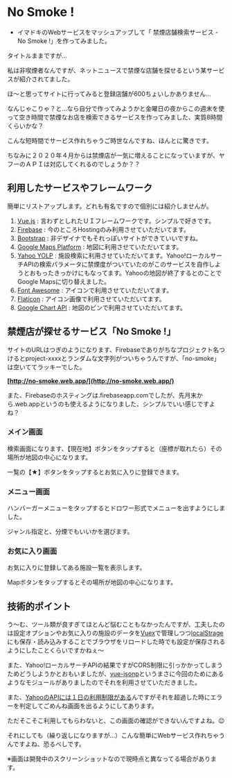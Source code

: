 # No Smoke !

- イマドキのWebサービスをマッシュアップして「 禁煙店舗検索サービス - No Smoke !」を作ってみました。

タイトルままですが...

私は非喫煙者なんですが、ネットニュースで禁煙な店舗を探せるという某サービスが紹介されてました。

ほ〜と思ってサイトに行ってみると登録店舗が600ちょいしかありません...

なんじゃこりゃ？と...なら自分で作ってみようかと金曜日の夜からこの週末を使って空き時間で禁煙なお店を検索できるサービスを作ってみました、実質8時間くらいかな？

こんな短時間でサービス作れちゃうご時世なんですね、ほんとに驚きです。

ちなみに２０２０年４月からは禁煙店が一気に増えることになっていますが、ヤフーのＡＰＩは対応してくれるのでしょうか？？

## 利用したサービスやフレームワーク

簡単にリストアップします。どれも有名ですので個別には紹介しませんが。

1. [Vue.js](https://jp.vuejs.org/) : 言わずとしれたＵＩフレームワークです。シンプルで好きです。
2. [Firebase](https://firebase.google.com/?hl=ja) : 今のところHostingのみ利用させていただいてます。
3. [Bootstrap](https://getbootstrap.com/) : 非デザイナでもそれっぽいサイトができていいですね。
4. [Google Maps Platform](https://cloud.google.com/maps-platform?hl=ja) : 地図に利用させていただいてます。
5. [Yahoo YOLP](https://developer.yahoo.co.jp/webapi/map) : 施設検索に利用させていただいてます。Yahoo!ローカルサーチAPIの検索パラメータに禁煙度がついていたのがこのサービスを自作しようとおもったきっかけにもなってます。Yahooの地図が終了するとのことでGoogle Mapsに切り替えました。
6. [Font Awesome](https://fontawesome.com/) : アイコンで利用させていただいてます。
7. [Flaticon](https://www.flaticon.com/) : アイコン画像で利用させていただいてます。
8. [Google Chart API](https://developers.google.com/chart/image/docs/gallery/dynamic_icons) : 地図のピンで利用させていただいてます。

## 禁煙店が探せるサービス「No Smoke !」

サイトのURLはつぎのようになります、Firebaseでありがちなプロジェクト名つけるとproject-xxxxとランダムな文字列がついちゃうんですが、「no-smoke」は空いててラッキーでした。

**[http://no-smoke.web.app/](http://no-smoke.web.app/)**

また、Firebaseのホスティングは.firebaseapp.comでしたが、先月末から.web.appというのも使えるようになりました、シンプルでいい感じですよね？

### メイン画面

検索画面になります、【現在地】ボタンをタップすると（座標が取れたら）その場所が地図の中心になります。

一覧の【★】ボタンをタップするとお気に入りに登録できます。

### メニュー画面

ハンバーガーメニューをタップするとドロワー形式でメニューを出すようにしました。

ジャンル指定と、分煙でもいいかを選びます。

### お気に入り画面

お気に入りに登録してある施設一覧を表示します。

Mapボタンをタップするとその場所が地図の中心になります。

## 技術的ポイント

う〜む、ツール類が良すぎてほとんど悩むこともなかったんですが、工夫したのは設定オプションやお気に入りの施設のデータを[Vuex](https://vuex.vuejs.org/ja/)で管理しつつ[localStrage](https://developer.mozilla.org/ja/docs/Web/API/Window/localStorage)にも保存・読み込みすることでブラウザをリロードした時でも設定が保存されるようにしたことくらいですかねぇ〜

また、Yahoo!ローカルサーチAPIの結果ですがCORS制限に引っかかってしまうためどうしようかとおもいましたが、[vue-jsonp](https://www.npmjs.com/package/vue-jsonp)というまさに今回のためにあるようなモジュールがありましたのでそれを利用させていただきました。

また、[YahooのAPIには１日の利用制限がある](https://developer.yahoo.co.jp/appendix/rate.html)んですがそれを超過した時にエラーを判定してごめんね画面を出るようにしてあります。

ただそこそこ利用してもらわないと、この画面の確認ができないんですよね。😉

それにしても（繰り返しになりますが...）こんな簡単にWebサービス作れちゃうんですよね、恐るべしです。

※画面は開発中のスクリーンショットなので現時点と異なってる場合があります。
